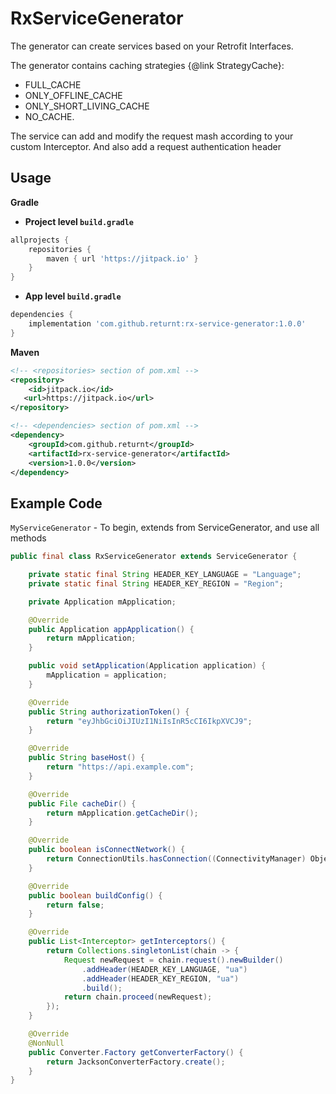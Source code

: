 # RxServiceGenerator
The generator can create services based on your Retrofit Interfaces.

The generator contains caching strategies {@link StrategyCache}: 

- FULL_CACHE
- ONLY_OFFLINE_CACHE
- ONLY_SHORT_LIVING_CACHE
- NO_CACHE.

The service can add and modify the request mash according to your custom Interceptor. And also add a request authentication header

## Usage

**Gradle**

- **Project level `build.gradle`**
```gradle
allprojects {
    repositories {
        maven { url 'https://jitpack.io' }
    }
}
```
- **App level `build.gradle`**
```gradle
dependencies {
    implementation 'com.github.returnt:rx-service-generator:1.0.0'
}
```

**Maven**

```xml
<!-- <repositories> section of pom.xml -->
<repository>
    <id>jitpack.io</id>
   <url>https://jitpack.io</url>
</repository>

<!-- <dependencies> section of pom.xml -->
<dependency>
    <groupId>com.github.returnt</groupId>
    <artifactId>rx-service-generator</artifactId>
    <version>1.0.0</version>
</dependency>
```

## Example Code 

`MyServiceGenerator` - To begin, extends from ServiceGenerator, and use all methods

```java
public final class RxServiceGenerator extends ServiceGenerator {

    private static final String HEADER_KEY_LANGUAGE = "Language";
    private static final String HEADER_KEY_REGION = "Region";

    private Application mApplication;

    @Override
    public Application appApplication() {
        return mApplication;
    }

    public void setApplication(Application application) {
        mApplication = application;
    }

    @Override
    public String authorizationToken() {
        return "eyJhbGciOiJIUzI1NiIsInR5cCI6IkpXVCJ9";
    }

    @Override
    public String baseHost() {
        return "https://api.example.com";
    }

    @Override
    public File cacheDir() {
        return mApplication.getCacheDir();
    }

    @Override
    public boolean isConnectNetwork() {
        return ConnectionUtils.hasConnection((ConnectivityManager) Objects.requireNonNull(mRatesApplication.getSystemService(Context.CONNECTIVITY_SERVICE)));
    }

    @Override
    public boolean buildConfig() {
        return false;
    }

    @Override
    public List<Interceptor> getInterceptors() {
        return Collections.singletonList(chain -> {
            Request newRequest = chain.request().newBuilder()
                .addHeader(HEADER_KEY_LANGUAGE, "ua")
                .addHeader(HEADER_KEY_REGION, "ua")
                .build();
            return chain.proceed(newRequest);
        });
    }

    @Override
    @NonNull
    public Converter.Factory getConverterFactory() {
        return JacksonConverterFactory.create();
    }
}
```
